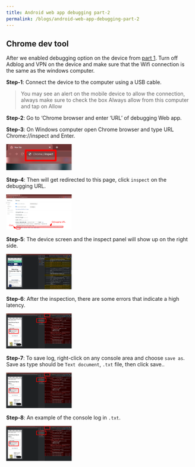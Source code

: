 ```yaml
---
title: Android web app debugging part-2
permalink: /blogs/android-web-app-debugging-part-2
---
```


## Chrome dev tool
After we enabled debugging option on the device from [part 1](https://jessie-pastan.github.io/blogs/web-app-debugging-part-1). Turn off Adblog and VPN on the device and make sure that the Wifi connection is the same as the windows computer.

**Step-1**: Connect the device to the computer using a USB cable.

> You may see an alert on the mobile device to allow the connection, always make sure to check the box Always allow from this computer and tap on Allow

**Step-2**: Go to ‘Chrome browser and enter ‘URL’ of debugging Web app.

**Step-3**: On Windows computer open Chrome browser and  type URL  Chrome://inspect and Enter.
<div class="center-align-text">
<img src="../assets/img/2022-10-22-android-web-app-debugging-part-2/3.png" width="35%">
</div>

**Step-4**: Then will get redirected to this page, click `inspect` on the debugging URL.
<div class="center-align-text">
<img src="../assets/img/2022-10-22-android-web-app-debugging-part-2/4.png" width="35%">
</div>

**Step-5**: The device screen and the inspect panel will show up on the right side.
<div class="center-align-text">
<img src="../assets/img/2022-10-22-android-web-app-debugging-part-2/5.png" width="35%">
</div>

**Step-6**: After the inspection, there are some errors that indicate a high latency.
<div class="center-align-text">
<img src="../assets/img/2022-10-22-android-web-app-debugging-part-2/6.png" width="35%">
</div>

**Step-7**: To save log, right-click on any console area and choose `save as`. Save as type should be `Text document`, `.txt` file, then click save..
<div class="center-align-text">
<img src="../assets/img/2022-10-22-android-web-app-debugging-part-2/6.png" width="35%">
</div>

**Step-8**: An example of the console log in `.txt`.
<div class="center-align-text">
<img src="../assets/img/2022-10-22-android-web-app-debugging-part-2/6.png" width="35%">
</div>
